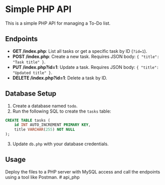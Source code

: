 # Simple PHP API

This is a simple PHP API for managing a To-Do list.

## Endpoints
- **GET /index.php**: List all tasks or get a specific task by ID (`?id=1`).
- **POST /index.php**: Create a new task. Requires JSON body: `{ "title": "Task title" }`.
- **PUT /index.php?id=1**: Update a task. Requires JSON body: `{ "title": "Updated title" }`.
- **DELETE /index.php?id=1**: Delete a task by ID.

## Database Setup
1. Create a database named `todo`.
2. Run the following SQL to create the `tasks` table:

```sql
CREATE TABLE tasks (
    id INT AUTO_INCREMENT PRIMARY KEY,
    title VARCHAR(255) NOT NULL
);
```
3. Update `db.php` with your database credentials.

## Usage
Deploy the files to a PHP server with MySQL access and call the endpoints using a tool like Postman.
#   a p i _ p h p 
 
 
